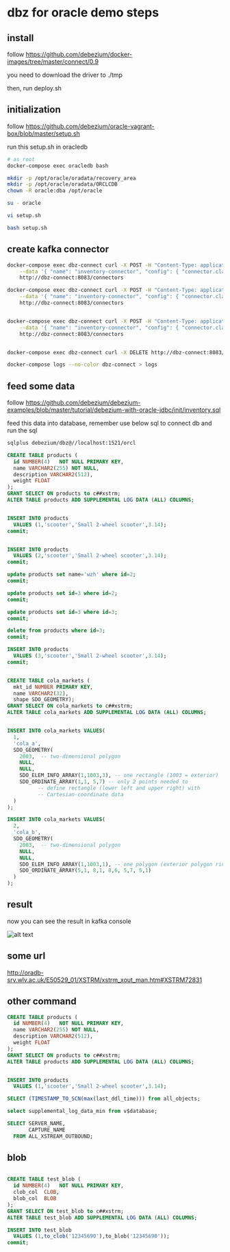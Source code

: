 # dbz for oracle demo steps

## install

follow <https://github.com/debezium/docker-images/tree/master/connect/0.9>

you need to download the driver to ./tmp

then, run deploy.sh

## initialization

follow <https://github.com/debezium/oracle-vagrant-box/blob/master/setup.sh>

run this setup.sh in oracledb

```bash
# as root
docker-compose exec oracledb bash

mkdir -p /opt/oracle/oradata/recovery_area
mkdir -p /opt/oracle/oradata/ORCLCDB
chown -R oracle:dba /opt/oracle

su - oracle

vi setup.sh

bash setup.sh
```

## create kafka connector

```bash
docker-compose exec dbz-connect curl -X POST -H "Content-Type: application/json" \
    --data '{ "name": "inventory-connector", "config": { "connector.class": "io.debezium.connector.oracle.OracleConnector", "tasks.max": "1", "database.server.name": "ordb", "database.hostname": "10.88.104.236", "database.port": "1521", "database.user": "xstrm", "database.password": "xs", "database.dbname": "orcl", "database.out.server.name": "dbzxout", "database.history.kafka.bootstrap.servers": "10.88.104.225:9292",  "database.history.kafka.topic": "schema-changes.inventory" , "table.whitelist":"orcl.EPDM.CD_LOCATION,orcl.META_DM.UA_ORG", "database.tablename.case.insensitive": "true", "database.position.version": "v1" } }' \
    http://dbz-connect:8083/connectors

docker-compose exec dbz-connect curl -X POST -H "Content-Type: application/json" \
    --data '{ "name": "inventory-connector", "config": { "connector.class": "io.debezium.connector.oracle.OracleConnector", "tasks.max": "1", "database.server.name": "oracledb", "database.hostname": "oracledb", "database.port": "1521", "database.user": "c##xstrmadmin", "database.password": "xsa", "database.dbname": "orcl", "database.out.server.name": "dbzxout", "database.history.kafka.bootstrap.servers": "kafka1:9092",  "database.history.kafka.topic": "schema-changes.inventory" , "table.whitelist":"orcl.debezium.products" } }' \
    http://dbz-connect:8083/connectors


docker-compose exec dbz-connect curl -X POST -H "Content-Type: application/json" \
    --data '{ "name": "inventory-connector", "config": { "connector.class": "io.debezium.connector.oracle.OracleConnector", "tasks.max": "1", "database.server.name": "oracledb", "database.hostname": "oracledb", "database.port": "1521", "database.user": "c##xstrm", "database.password": "xs", "database.dbname": "orcl", "database.out.server.name": "dbzxout", "database.history.kafka.bootstrap.servers": "kafka1:9092", "snapshot.mode": "initial_schema_only", "database.history.kafka.topic": "schema-changes.inventory" , "table.whitelist":"orcl.debezium.products" } }' \
    http://dbz-connect:8083/connectors


docker-compose exec dbz-connect curl -X DELETE http://dbz-connect:8083/connectors/inventory-connector

docker-compose logs --no-color dbz-connect > logs
```

## feed some data

follow <https://github.com/debezium/debezium-examples/blob/master/tutorial/debezium-with-oracle-jdbc/init/inventory.sql>

feed this data into database, remember use below sql to connect db and run the sql

```bash
sqlplus debezium/dbz@//localhost:1521/orcl
```

```sql
CREATE TABLE products (
  id NUMBER(4)   NOT NULL PRIMARY KEY,
  name VARCHAR2(255) NOT NULL,
  description VARCHAR2(512),
  weight FLOAT
);
GRANT SELECT ON products to c##xstrm;
ALTER TABLE products ADD SUPPLEMENTAL LOG DATA (ALL) COLUMNS;


INSERT INTO products
  VALUES (1,'scooter','Small 2-wheel scooter',3.14);
commit;


INSERT INTO products
  VALUES (2,'scooter','Small 2-wheel scooter',3.14);
commit;

update products set name='wzh' where id=2;
commit;

update products set id=3 where id=2;
commit;

update products set id=3 where id=3;
commit;

delete from products where id=3;
commit;

INSERT INTO products
  VALUES (3,'scooter','Small 2-wheel scooter',3.14);
commit;


CREATE TABLE cola_markets (
  mkt_id NUMBER PRIMARY KEY,
  name VARCHAR2(32),
  shape SDO_GEOMETRY);
GRANT SELECT ON cola_markets to c##xstrm;
ALTER TABLE cola_markets ADD SUPPLEMENTAL LOG DATA (ALL) COLUMNS;


INSERT INTO cola_markets VALUES(
  1,
  'cola_a',
  SDO_GEOMETRY(
    2003,  -- two-dimensional polygon
    NULL,
    NULL,
    SDO_ELEM_INFO_ARRAY(1,1003,3), -- one rectangle (1003 = exterior)
    SDO_ORDINATE_ARRAY(1,1, 5,7) -- only 2 points needed to
          -- define rectangle (lower left and upper right) with
          -- Cartesian-coordinate data
  )
);

INSERT INTO cola_markets VALUES(
  2,
  'cola_b',
  SDO_GEOMETRY(
    2003,  -- two-dimensional polygon
    NULL,
    NULL,
    SDO_ELEM_INFO_ARRAY(1,1003,1), -- one polygon (exterior polygon ring)
    SDO_ORDINATE_ARRAY(5,1, 8,1, 8,6, 5,7, 5,1)
  )
);


```

## result

now you can see the result in kafka console

![alt text](https://github.com/wangzheng422/docker_env/raw/master/a6test/docs/oracle-dbz.png)

## some url

<http://oradb-srv.wlv.ac.uk/E50529_01/XSTRM/xstrm_xout_man.htm#XSTRM72831>

## other command

```sql
CREATE TABLE products (
  id NUMBER(4)   NOT NULL PRIMARY KEY,
  name VARCHAR2(255) NOT NULL,
  description VARCHAR2(512),
  weight FLOAT
);
GRANT SELECT ON products to c##xstrm;
ALTER TABLE products ADD SUPPLEMENTAL LOG DATA (ALL) COLUMNS;


INSERT INTO products
  VALUES (1,'scooter','Small 2-wheel scooter',3.14);

SELECT (TIMESTAMP_TO_SCN(max(last_ddl_time))) from all_objects;

select supplemental_log_data_min from v$database;

SELECT SERVER_NAME,
       CAPTURE_NAME
  FROM ALL_XSTREAM_OUTBOUND;
```

## blob

```sql

CREATE TABLE test_blob (
  id NUMBER(4)   NOT NULL PRIMARY KEY,
  clob_col  CLOB,
  blob_col  BLOB
);
GRANT SELECT ON test_blob to c##xstrm;
ALTER TABLE test_blob ADD SUPPLEMENTAL LOG DATA (ALL) COLUMNS;

INSERT INTO test_blob
  VALUES (1,to_clob('12345690'),to_blob('12345690'));
commit;

```
